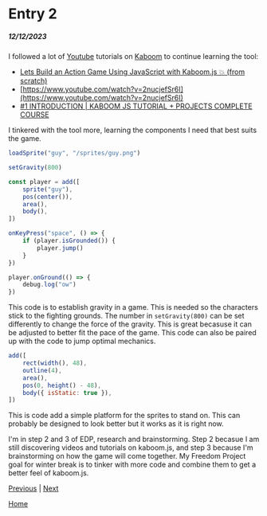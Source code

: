 # Entry 2
##### 12/12/2023

I followed a lot of [Youtube](https://www.youtube.com/) tutorials on [Kaboom](https://kaboomjs.com/) to continue learning the tool:

* [Lets Build an Action Game Using JavaScript with Kaboom.js 💥 (from scratch)](https://www.youtube.com/watch?v=XjnvEw-iFDA)
* [https://www.youtube.com/watch?v=2nucjefSr6I](https://www.youtube.com/watch?v=2nucjefSr6I)
* [#1 INTRODUCTION | KABOOM JS TUTORIAL + PROJECTS COMPLETE COURSE](https://www.youtube.com/watch?v=hbD8_GXGIiE&list=PLu9YVdNl8Gec9Tn_YWS9XMEy7UCdOi-FQ)

I tinkered with the tool more, learning the components I need that best suits the game.

```js
loadSprite("guy", "/sprites/guy.png")

setGravity(800)

const player = add([
	sprite("guy"),
	pos(center()),
	area(),
	body(),
])

onKeyPress("space", () => {
	if (player.isGrounded()) {
		player.jump()
	}
})

player.onGround(() => {
	debug.log("ow")
})
```

This code is to establish gravity in a game. This is needed so the characters stick to the fighting grounds. The number in `setGravity(800)` can be set differently to change the force of the gravity. This is great becasuse it can be adjusted to better fit the pace of the game. This code can also be paired up with the code to jump optimal mechanics.

```js
add([
	rect(width(), 48),
	outline(4),
	area(),
	pos(0, height() - 48),
	body({ isStatic: true }),
])
```

This is code add a simple platform for the sprites to stand on. This can probably be designed to look better but it works as it is right now.

I'm in step 2 and 3 of EDP, research and brainstorming. Step 2 becasue I am still discovering videos and tutorials on kaboom.js, and step 3 because I'm brainstorming on how the game will come together. My Freedom Project goal for winter break is to tinker with more code and combine them to get a better feel of kaboom.js. 

[Previous](entry01.md) | [Next](entry03.md)

[Home](../README.md)